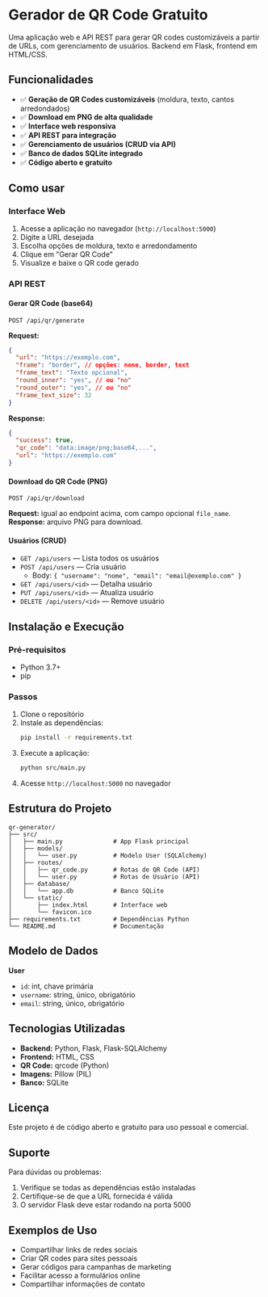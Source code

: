 # Gerador de QR Code Gratuito

Uma aplicação web e API REST para gerar QR codes customizáveis a partir de URLs, com gerenciamento de usuários. Backend em Flask, frontend em HTML/CSS.

## Funcionalidades

- ✅ **Geração de QR Codes customizáveis** (moldura, texto, cantos arredondados)
- ✅ **Download em PNG de alta qualidade**
- ✅ **Interface web responsiva**
- ✅ **API REST para integração**
- ✅ **Gerenciamento de usuários (CRUD via API)**
- ✅ **Banco de dados SQLite integrado**
- ✅ **Código aberto e gratuito**

## Como usar

### Interface Web

1. Acesse a aplicação no navegador (`http://localhost:5000`)
2. Digite a URL desejada
3. Escolha opções de moldura, texto e arredondamento
4. Clique em "Gerar QR Code"
5. Visualize e baixe o QR code gerado

### API REST

#### Gerar QR Code (base64)
`POST /api/qr/generate`

**Request:**
```json
{
  "url": "https://exemplo.com",
  "frame": "border", // opções: none, border, text
  "frame_text": "Texto opcional",
  "round_inner": "yes", // ou "no"
  "round_outer": "yes", // ou "no"
  "frame_text_size": 32
}
```
**Response:**
```json
{
  "success": true,
  "qr_code": "data:image/png;base64,...",
  "url": "https://exemplo.com"
}
```

#### Download do QR Code (PNG)
`POST /api/qr/download`

**Request:** igual ao endpoint acima, com campo opcional `file_name`.
**Response:** arquivo PNG para download.

#### Usuários (CRUD)

- `GET /api/users` — Lista todos os usuários
- `POST /api/users` — Cria usuário
  - Body: `{ "username": "nome", "email": "email@exemplo.com" }`
- `GET /api/users/<id>` — Detalha usuário
- `PUT /api/users/<id>` — Atualiza usuário
- `DELETE /api/users/<id>` — Remove usuário

## Instalação e Execução

### Pré-requisitos
- Python 3.7+
- pip

### Passos
1. Clone o repositório
2. Instale as dependências:
   ```bash
   pip install -r requirements.txt
   ```
3. Execute a aplicação:
   ```bash
   python src/main.py
   ```
4. Acesse `http://localhost:5000` no navegador

## Estrutura do Projeto

```
qr-generator/
├── src/
│   ├── main.py              # App Flask principal
│   ├── models/
│   │   └── user.py          # Modelo User (SQLAlchemy)
│   ├── routes/
│   │   ├── qr_code.py       # Rotas de QR Code (API)
│   │   └── user.py          # Rotas de Usuário (API)
│   ├── database/
│   │   └── app.db           # Banco SQLite
│   └── static/
│       ├── index.html       # Interface web
│       └── favicon.ico
├── requirements.txt         # Dependências Python
└── README.md                # Documentação
```

## Modelo de Dados

**User**
- `id`: int, chave primária
- `username`: string, único, obrigatório
- `email`: string, único, obrigatório

## Tecnologias Utilizadas
- **Backend:** Python, Flask, Flask-SQLAlchemy
- **Frontend:** HTML, CSS
- **QR Code:** qrcode (Python)
- **Imagens:** Pillow (PIL)
- **Banco:** SQLite

## Licença

Este projeto é de código aberto e gratuito para uso pessoal e comercial.

## Suporte

Para dúvidas ou problemas:
1. Verifique se todas as dependências estão instaladas
2. Certifique-se de que a URL fornecida é válida
3. O servidor Flask deve estar rodando na porta 5000

## Exemplos de Uso
- Compartilhar links de redes sociais
- Criar QR codes para sites pessoais
- Gerar códigos para campanhas de marketing
- Facilitar acesso a formulários online
- Compartilhar informações de contato

